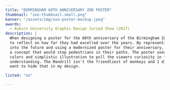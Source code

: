 ```yaml
---
title: "BIRMINGHAM 60TH ANNIVERSARY ZOO POSTER"
thumbnail: "zoo-thumbnail.small.png"
banner: "/assets/img/zoo-poster-mockup.jpeg"
awards:
  - Auburn University Graphic Design Juried Show (2017)
description: |
  When designing a poster for the 60th anniversary of the Birmingham Zoo, I wanted
  to reflect on how far they had excelled over the years. By representing stepping
  into the future and using a modernized poster for their anniversary, I created
  a concept that would stop pedestrians in their paths. The poster uses bright
  colors and simplistic illustration to pull the viewers curiosity in for a greater
  understanding. The Mandrill isn't the friendliest of monkeys and I didn't
  want to hide that in my design.

listed: "no"

---
```

